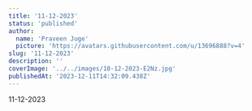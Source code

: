 ```yaml
---
title: '11-12-2023'
status: 'published'
author:
  name: 'Praveen Juge'
  picture: 'https://avatars.githubusercontent.com/u/13696888?v=4'
slug: '11-12-2023'
description: ''
coverImage: '../../images/10-12-2023-E2Nz.jpg'
publishedAt: '2023-12-11T14:32:09.438Z'
---
```


11-12-2023